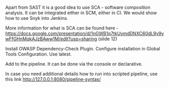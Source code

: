 Apart from SAST it is a good idea to use SCA - software composition analysis. It can be integrated either in SCM, either in CI. We would show how to use Snyk into Jenkins.

More information for what is SCA can be found here - https://docs.google.com/presentation/d/1nGWB1q7tkUvmdDNXC60dL9y9ywFfGHnMqkAJzBAww1M/edit?usp=sharing (slide 12)

Install OWASP Dependency-Check Plugin. Configure installation in Global Tools Configuration. Use latest.

Add to the pipeline. It can be done via the console or declarative.

In case you need additional details how to run into scripted pipeline, use this link http://127.0.0.1:8080/pipeline-syntax/ 